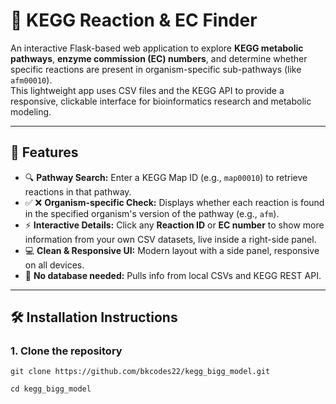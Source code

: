 # 🧬 KEGG Reaction & EC Finder

An interactive Flask-based web application to explore **KEGG metabolic pathways**, **enzyme commission (EC) numbers**, and determine whether specific reactions are present in organism-specific sub-pathways (like `afm00010`).  
This lightweight app uses CSV files and the KEGG API to provide a responsive, clickable interface for bioinformatics research and metabolic modeling.

---

## 🚀 Features

- 🔍 **Pathway Search:** Enter a KEGG Map ID (e.g., `map00010`) to retrieve reactions in that pathway.
- ✅ ❌ **Organism-specific Check:** Displays whether each reaction is found in the specified organism's version of the pathway (e.g., `afm`).
- ⚡ **Interactive Details:** Click any **Reaction ID** or **EC number** to show more information from your own CSV datasets, live inside a right-side panel.
- 💻 **Clean & Responsive UI:** Modern layout with a side panel, responsive on all devices.
- 🧾 **No database needed:** Pulls info from local CSVs and KEGG REST API.

---

## 🛠 Installation Instructions

### 1. Clone the repository

```git clone https://github.com/bkcodes22/kegg_bigg_model.git```<br/>

```cd kegg_bigg_model```

